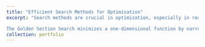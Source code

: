 ```yaml
---
title: "Efficient Search Methods for Optimisation"
excerpt: "Search methods are crucial in optimisation, especially in real-world problems where finding the best solution involves complex or noisy functions that are hard to solve analytically. In scenarios such as engineering design, financial modeling, and scientific simulations, where exact gradients are unavailable or too costly to compute, search methods offer practical solutions. In this project, I combined two optimisation methods: the Golden Section Search and the Hooke-Jeeves method. <br/><br/>

The Golden Section Search minimizes a one-dimensional function by narrowing the interval using a specific ratio. In the Hooke-Jeeves method, designed for multi-variable problems, the Golden Section Search is used in each direction to find the optimal step size. Hooke-Jeeves explores how the function responds to adjustments in different directions, refining the movement using the Golden Section Search. This iterative process moves closer to the optimal solution without relying on gradients, making it especially useful for complex or noisy functions. Code is [available here](https://github.com/metedb/Nonlinear-Optimisation). The image below is taken from [this study](https://www.researchgate.net/publication/227082838_Derivative-Free_Optimization). <br/><img src='/images/hooke-jeeves.png'>" 
collection: portfolio
---
```


